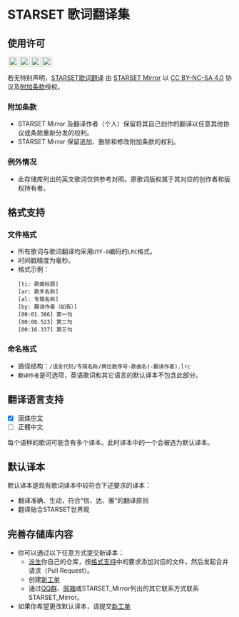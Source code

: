 # STARSET 歌词翻译集

## 使用许可
<img style="height:22px!important;margin-left:3px;vertical-align:text-bottom;" src="https://mirrors.creativecommons.org/presskit/icons/cc.svg?ref=chooser-v1"><img style="height:22px!important;margin-left:3px;vertical-align:text-bottom;" src="https://mirrors.creativecommons.org/presskit/icons/by.svg?ref=chooser-v1"><img style="height:22px!important;margin-left:3px;vertical-align:text-bottom;" src="https://mirrors.creativecommons.org/presskit/icons/nc.svg?ref=chooser-v1"><img style="height:22px!important;margin-left:3px;vertical-align:text-bottom;" src="https://mirrors.creativecommons.org/presskit/icons/sa.svg?ref=chooser-v1">
<p xmlns:cc="http://creativecommons.org/ns#" xmlns:dct="http://purl.org/dc/terms/">若无特别声明，<a property="dct:title" rel="cc:attributionURL" href="https://git.owu.one/starset-mirror/starset-lyrics">STARSET歌词翻译</a> 由 <a rel="cc:attributionURL dct:creator" property="cc:attributionName" href="https://mirror.starset.fans">STARSET Mirror</a> 以 <a href="http://creativecommons.org/licenses/by-nc-sa/4.0/?ref=chooser-v1" target="_blank" rel="license noopener noreferrer" style="display:inline-block;">CC BY-NC-SA 4.0</a> 协议及<a href="#附加条款">附加条款</a>授权。</p> 

### 附加条款
- STARSET Mirror 及翻译作者（个人）保留将其自己创作的翻译以任意其他协议或条款重新分发的权利。
- STARSET Mirror 保留追加、删除和修改附加条款的权利。

### 例外情况
- 此存储库列出的英文歌词仅供参考对照。原歌词版权属于其对应的创作者和版权持有者。

## 格式支持
### 文件格式
- 所有歌词与歌词翻译均采用`UTF-8`编码的`LRC`格式。
- 时间戳精度为毫秒。
- 格式示例：
  ```lrc
  [ti: 歌曲标题]
  [ar: 歌手名称]
  [al: 专辑名称]
  [by: 翻译作者（如有）]
  [00:01.386] 第一句
  [00:08.523] 第二句
  [00:16.337] 第三句
  ```

### 命名格式
- 路径结构：`/语言代码/专辑名称/两位数序号-歌曲名(-翻译作者).lrc`
- `翻译作者`是可选项，英语歌词和其它语言的默认译本不包含此部分。

## 翻译语言支持
- [x] [简体中文](./zh-CN)
- [ ] 正體中文

每个语种的歌词可能含有多个译本。此时译本中的一个会被选为默认译本。

## 默认译本

默认译本是现有歌词译本中较符合下述要求的译本：
- 翻译准确、生动，符合“信、达、雅”的翻译原则
- 翻译贴合STARSET世界观

## 完善存储库内容
- 你可以通过以下任意方式提交新译本：
  - [派生](https://git.owu.one/repo/fork/13)你自己的仓库，按[格式支持](#格式支持)中的要求添加对应的文件，然后发起合并请求（Pull Request）。
  - 创建[新工单](https://git.owu.one/starset-mirror/starset-lyrics/issues)
  - 通过[QQ群](https://shang.qq.com/wpa/qunwpa?idkey=54df8ffb39619553024762b0aee78f1a584980c6fc5d4d6caa92831055959c3c)、[邮箱](mailto:mirror@starset.fans)或STARSET_Mirror列出的其它联系方式联系STARSET_Mirror。
- 如果你希望更改默认译本，请提交[新工单](https://git.owu.one/starset-mirror/starset-lyrics/issues)
